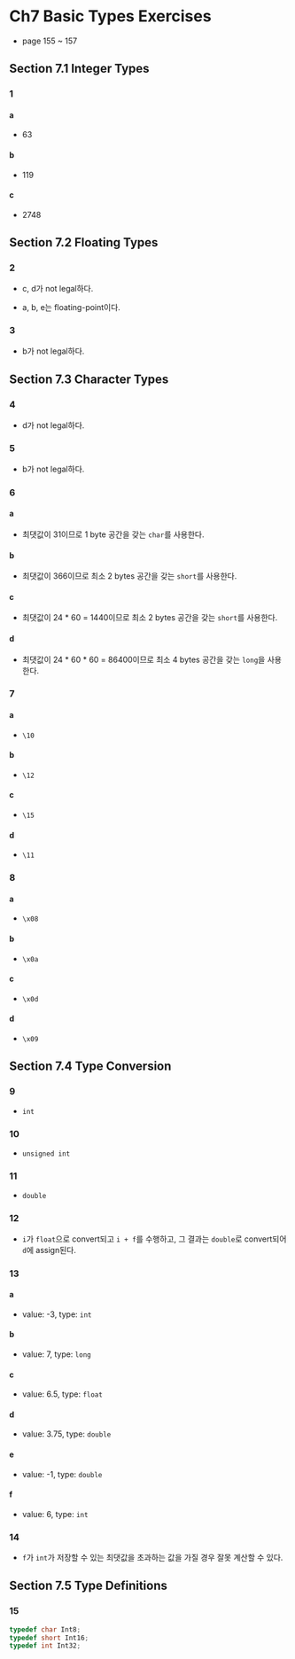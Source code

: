 # Ch7 Basic Types Exercises

- page 155 ~ 157

## Section 7.1 Integer Types

### 1

#### a

- 63

#### b

- 119

#### c

- 2748

## Section 7.2 Floating Types

### 2

- c, d가 not legal하다.

- a, b, e는 floating-point이다.

### 3

- b가 not legal하다.

## Section 7.3 Character Types

### 4

- d가 not legal하다.

### 5

- b가 not legal하다.

### 6

#### a

- 최댓값이 31이므로 1 byte 공간을 갖는 `char`를 사용한다.

#### b

- 최댓값이 366이므로 최소 2 bytes 공간을 갖는 `short`를 사용한다.

#### c

- 최댓값이 24 * 60 = 1440이므로 최소 2 bytes 공간을 갖는 `short`를 사용한다.

#### d

- 최댓값이 24 * 60 * 60 = 86400이므로 최소 4 bytes 공간을 갖는 `long`을 사용한다.

### 7

#### a

- `\10`

#### b

- `\12`

#### c

- `\15`

#### d

- `\11`

### 8

#### a

- `\x08`

#### b

- `\x0a`

#### c

- `\x0d`

#### d

- `\x09`

## Section 7.4 Type Conversion

### 9

- `int`

### 10

- `unsigned int`

### 11

- `double`

### 12

- `i`가 `float`으로 convert되고 `i + f`를 수행하고, 그 결과는 `double`로 convert되어 `d`에 assign된다.

### 13

#### a

- value: -3, type: `int`

#### b

- value: 7, type: `long`

#### c

- value: 6.5, type: `float`

#### d

- value: 3.75, type: `double`

#### e

- value: -1, type: `double`

#### f

- value: 6, type: `int`

### 14

- `f`가 `int`가 저장할 수 있는 최댓값을 초과하는 값을 가질 경우 잘못 계산할 수 있다.

## Section 7.5 Type Definitions

### 15

```c
typedef char Int8;
typedef short Int16;
typedef int Int32;
```
